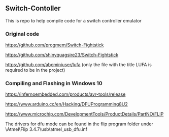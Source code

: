 ## Switch-Contoller
This is repo to help compile code for a switch controller emulator

### Original code
https://github.com/progmem/Switch-Fightstick

https://github.com/shinyquagsire23/Switch-Fightstick

https://github.com/abcminiuser/lufa (only the file with the title LUFA is required to be in the project)

### Compiling and Flashing in Windows 10
https://infernoembedded.com/products/avr-tools/release

https://www.arduino.cc/en/Hacking/DFUProgramming8U2

https://www.microchip.com/DevelopmentTools/ProductDetails/PartNO/FLIP

The drivers for dfu mode can be found in the flip program folder under \Atmel\Flip 3.4.7\usb\atmel_usb_dfu.inf
